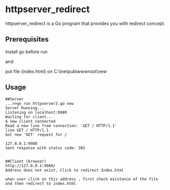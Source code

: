 # httpserver_redirect

httpserver_redirect is a Go program that provides you with redirect concept.

## Prerequisites

Install go  before run 

and

put file (index.html) on C:\inetpub\wwwroot\new 



## Usage

```
##Server
...>>go run httpserver3.go new
Server Running...
Listening on localhost:9980
Waiting for client...
A new client connected
Read a new line from connection: 'GET / HTTP/1.1'
line GET / HTTP/1.1
Got new 'GET' request for /

127.0.0.1:9980
Sent response with status code: 302


##Client (browser)
http://127.0.0.1:9980/
Address does not exist, Click to redirect Index.html

when user click on this address , first check existance of the file and then redirect to index.html



```

